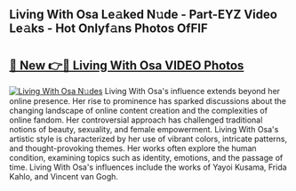 ## Living With Osa Le𝚊ked N𝚞de - Part-EYZ Video Le𝚊ks - Hot Onlyf𝚊ns Photos OfFIF

# <h2><a href="http://ac26014.deff.icu/?id=Living+With+Osa">🔗 New 👉🔴 Living With Osa VIDEO Photos</a></h2>

[![Living With Osa N𝚞des](https://i.imgur.com/rIISA9y.gif)](http://ac26014.deff.icu/?id=Living+With+Osa)
Living With Osa's influence extends beyond her online presence. Her rise to prominence has sparked discussions about the changing landscape of online content creation and the complexities of online fandom. Her controversial approach has challenged traditional notions of beauty, sexuality, and female empowerment. Living With Osa's artistic style is characterized by her use of vibrant colors, intricate patterns, and thought-provoking themes. Her works often explore the human condition, examining topics such as identity, emotions, and the passage of time. Living With Osa's influences include the works of Yayoi Kusama, Frida Kahlo, and Vincent van Gogh.
